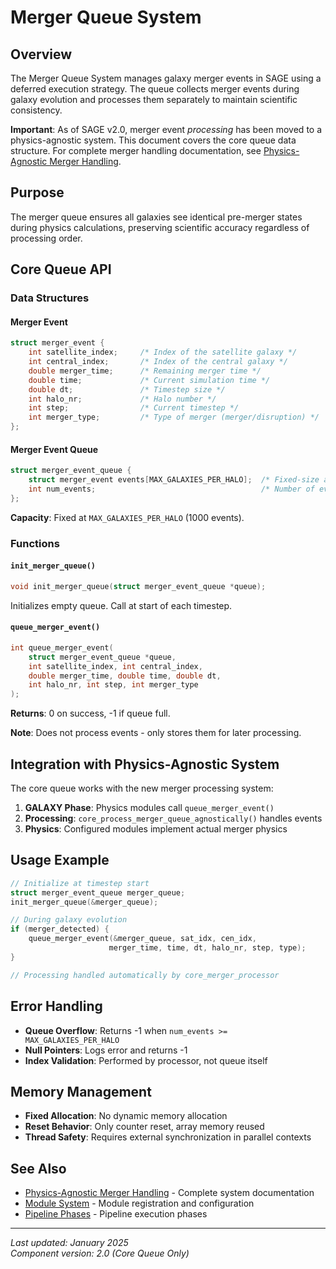 # Merger Queue System

## Overview
The Merger Queue System manages galaxy merger events in SAGE using a deferred execution strategy. The queue collects merger events during galaxy evolution and processes them separately to maintain scientific consistency.

**Important**: As of SAGE v2.0, merger event *processing* has been moved to a physics-agnostic system. This document covers the core queue data structure. For complete merger handling documentation, see [Physics-Agnostic Merger Handling](physics_agnostic_merger_handling.md).

## Purpose
The merger queue ensures all galaxies see identical pre-merger states during physics calculations, preserving scientific accuracy regardless of processing order.

## Core Queue API

### Data Structures

#### Merger Event
```c
struct merger_event {
    int satellite_index;     /* Index of the satellite galaxy */
    int central_index;       /* Index of the central galaxy */
    double merger_time;      /* Remaining merger time */
    double time;             /* Current simulation time */
    double dt;               /* Timestep size */
    int halo_nr;             /* Halo number */
    int step;                /* Current timestep */
    int merger_type;         /* Type of merger (merger/disruption) */
};
```

#### Merger Event Queue
```c
struct merger_event_queue {
    struct merger_event events[MAX_GALAXIES_PER_HALO];  /* Fixed-size array */
    int num_events;                                     /* Number of events */
};
```

**Capacity**: Fixed at `MAX_GALAXIES_PER_HALO` (1000 events).

### Functions

#### `init_merger_queue()`
```c
void init_merger_queue(struct merger_event_queue *queue);
```
Initializes empty queue. Call at start of each timestep.

#### `queue_merger_event()`
```c
int queue_merger_event(
    struct merger_event_queue *queue,
    int satellite_index, int central_index,
    double merger_time, double time, double dt,
    int halo_nr, int step, int merger_type
);
```
**Returns**: 0 on success, -1 if queue full.

**Note**: Does not process events - only stores them for later processing.

## Integration with Physics-Agnostic System

The core queue works with the new merger processing system:

1. **GALAXY Phase**: Physics modules call `queue_merger_event()` 
2. **Processing**: `core_process_merger_queue_agnostically()` handles events
3. **Physics**: Configured modules implement actual merger physics

## Usage Example

```c
// Initialize at timestep start
struct merger_event_queue merger_queue;
init_merger_queue(&merger_queue);

// During galaxy evolution
if (merger_detected) {
    queue_merger_event(&merger_queue, sat_idx, cen_idx, 
                      merger_time, time, dt, halo_nr, step, type);
}

// Processing handled automatically by core_merger_processor
```

## Error Handling

- **Queue Overflow**: Returns -1 when `num_events >= MAX_GALAXIES_PER_HALO`
- **Null Pointers**: Logs error and returns -1
- **Index Validation**: Performed by processor, not queue itself

## Memory Management

- **Fixed Allocation**: No dynamic memory allocation
- **Reset Behavior**: Only counter reset, array memory reused
- **Thread Safety**: Requires external synchronization in parallel contexts

## See Also
- [Physics-Agnostic Merger Handling](physics_agnostic_merger_handling.md) - Complete system documentation
- [Module System](module_system_and_configuration.md) - Module registration and configuration
- [Pipeline Phases](pipeline_phases.md) - Pipeline execution phases

---

*Last updated: January 2025*  
*Component version: 2.0 (Core Queue Only)*